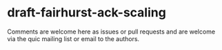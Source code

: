 # draft-fairhurst-ack-scaling

Comments are welcome here as issues or pull requests and are welcome via the quic mailing list or email to the authors.
